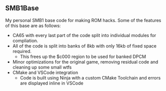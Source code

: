 ## SMB1Base

My personal SMB1 base code for making ROM hacks. Some of the features of this base are as follows:

- CA65 with every last part of the code split into individual modules for compliation.
- All of the code is split into banks of 8kb with only 16kb of fixed space required.
  - This frees up the $c000 region to be used for banked DPCM
- Minor optimizations for the original game, removing residual code and cleaning up some small wtfs 
- CMake and VSCode integration
  - Code is built using Ninja with a custom CMake Toolchain and errors are displayed inline in VSCode

